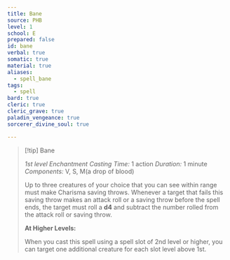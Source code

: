 ```yaml
---
title: Bane
source: PHB
level: 1
school: E
prepared: false
id: bane
verbal: true
somatic: true
material: true
aliases:
  - spell_bane
tags:
  - spell
bard: true
cleric: true
cleric_grave: true
paladin_vengeance: true
sorcerer_divine_soul: true

---
```

>[!tip] Bane
>
> *1st level Enchantment*
> *Casting Time:* 1 action
> *Duration:* 1 minute
> *Components:* V, S, M(a drop of blood)
>
>Up to three creatures of your choice that you can see within range must make Charisma saving throws. Whenever a target that fails this saving throw makes an attack roll or a saving throw before the spell ends, the target must roll a **d4** and subtract the number rolled from the attack roll or saving throw.
>
>**At Higher Levels:**
>
>When you cast this spell using a spell slot of 2nd level or higher, you can target one additional creature for each slot level above 1st.
>

